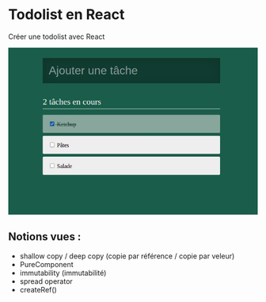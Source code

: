 # Todolist en React

Créer une todolist avec React

![todolist](resultat.png)

## Notions vues :

- shallow copy / deep copy (copie par référence / copie par veleur)
- PureComponent
- immutability (immutabilité)
- spread operator
- createRef()

